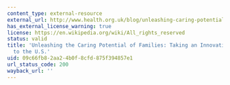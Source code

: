 ```yaml
---
content_type: external-resource
external_url: http://www.health.org.uk/blog/unleashing-caring-potential-families-taking-innovation-india-us
has_external_license_warning: true
license: https://en.wikipedia.org/wiki/All_rights_reserved
status: valid
title: 'Unleashing the Caring Potential of Families: Taking an Innovation from India
  to the U.S.'
uid: 09c66fb8-2aa2-4b0f-8cfd-875f394857e1
url_status_code: 200
wayback_url: ''
---
```

